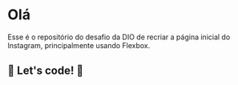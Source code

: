 # Olá

Esse é o repositório do desafio da DIO de recriar a página inicial do Instagram, principalmente usando Flexbox. 

## 🚀 Let's code! 🚀

